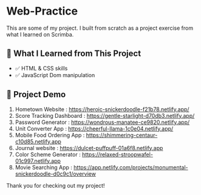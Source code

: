 # Web-Practice

This are some of my project. I built from scratch as a project exercise from what I learned on Scrimba.


## 📘 What I Learned from This Project

- ✅ HTML & CSS skills
- ✅ JavaScript Dom manipulation 

## 📘 Project Demo

  1) Hometown Website : https://heroic-snickerdoodle-f21b78.netlify.app/
  2) Score Tracking Dashboard : https://gentle-starlight-d70db3.netlify.app/
  3) Password Generator : https://wondrous-manatee-ce9820.netlify.app/
  4) Unit Converter App : https://cheerful-llama-1c0e04.netlify.app/
  5) Mobile Food Ordering App : https://shimmering-centaur-c10d85.netlify.app
  6) Journal website : https://dulcet-puffpuff-01a6f8.netlify.app
  7) Color Scheme Generator : https://relaxed-stroopwafel-01c997.netlify.app
  8) Movie Searching App : https://app.netlify.com/projects/monumental-snickerdoodle-d0c9c1/overview

Thank you for checking out my project!
